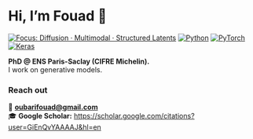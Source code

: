# Hi, I’m Fouad 👋

[![Focus: Diffusion · Multimodal · Structured Latents](https://img.shields.io/badge/Focus-Diffusion_%7C_Multimodal_%7C_Structured%20Latents-blue)](#)
[![Python](https://img.shields.io/badge/Python-3.9%2B-informational)](#)
[![PyTorch](https://img.shields.io/badge/PyTorch-2.x-red)](#)
[![Keras](https://img.shields.io/badge/Keras--orange)](#)

**PhD @ ENS Paris-Saclay (CIFRE Michelin).**  
I work on generative models.

### Reach out
📧 **oubarifouad@gmail.com**  
🎓 **Google Scholar:** https://scholar.google.com/citations?user=GiEnQvYAAAAJ&hl=en
